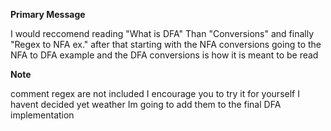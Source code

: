 
**Primary Message**
  
  I would reccomend reading "What is DFA" Than "Conversions" and finally "Regex to NFA ex." after that
  starting with the NFA conversions going to the NFA to DFA example and the DFA conversions is how it is meant to be read

**Note**

  comment regex are not included I encourage you to try it for yourself I havent decided yet weather Im going to add them to the
  final DFA implementation
